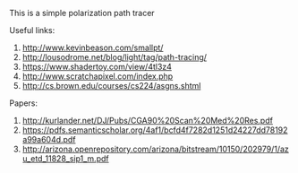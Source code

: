 This is a simple polarization path tracer

Useful links:
1. http://www.kevinbeason.com/smallpt/
2. http://lousodrome.net/blog/light/tag/path-tracing/
3. https://www.shadertoy.com/view/4tl3z4
4. http://www.scratchapixel.com/index.php
5. http://cs.brown.edu/courses/cs224/asgns.shtml

Papers: 
1. http://kurlander.net/DJ/Pubs/CGA90%20Scan%20Med%20Res.pdf
2. https://pdfs.semanticscholar.org/4af1/bcfd4f7282d1251d24227dd78192a99a604d.pdf
3. http://arizona.openrepository.com/arizona/bitstream/10150/202979/1/azu_etd_11828_sip1_m.pdf
